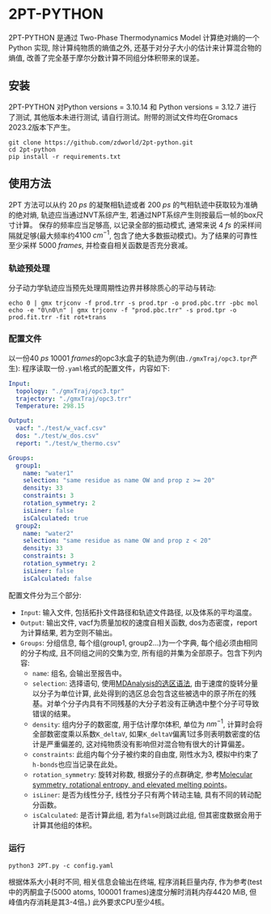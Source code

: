 # 2PT-PYTHON

2PT-PYTHON 是通过 Two-Phase Thermodynamics Model 计算绝对熵的一个 Python 实现, 除计算纯物质的熵值之外, 还基于对分子大小的估计来计算混合物的熵值, 改善了完全基于摩尔分数计算不同组分体积带来的误差。

## 安装
2PT-PYTHON 对Python versions = 3.10.14 和 Python versions = 3.12.7 进行了测试, 其他版本未进行测试, 请自行测试。附带的测试文件均在Gromacs 2023.2版本下产生。

```shell
git clone https://github.com/zdworld/2pt-python.git
cd 2pt-python
pip install -r requirements.txt
```

## 使用方法
2PT 方法可以从约 $20\;ps$ 的凝聚相轨迹或者 $200\; ps$ 的气相轨迹中获取较为准确的绝对熵, 轨迹应当通过NVT系综产生, 若通过NPT系综产生则按最后一帧的box尺寸计算。
保存的频率应当足够高, 以记录全部的振动模式, 通常来说 $4\;fs$ 的采样间隔就足够(最大频率约$4100\;cm^{-1}$, 包含了绝大多数振动模式)。为了结果的可靠性至少采样 $5000\;frames$, 并检查自相关函数是否充分衰减。
### 轨迹预处理
分子动力学轨迹应当预先处理周期性边界并移除质心的平动与转动:
```shell
echo 0 | gmx trjconv -f prod.trr -s prod.tpr -o prod.pbc.trr -pbc mol
echo -e "0\n0\n" | gmx trjconv -f "prod.pbc.trr" -s prod.tpr -o prod.fit.trr -fit rot+trans
```

### 配置文件
以一份$40\;ps\;10001\;frames$的opc3水盒子的轨迹为例(由`./gmxTraj/opc3.tpr`产生):
程序读取一份`.yaml`格式的配置文件，内容如下:

```yaml
Input:
  topology: "./gmxTraj/opc3.tpr"
  trajectory: "./gmxTraj/opc3.trr"
  Temperature: 298.15

Output:
  vacf: "./test/w_vacf.csv"
  dos: "./test/w_dos.csv"
  report: "./test/w_thermo.csv"

Groups:
  group1:
    name: "water1"
    selection: "same residue as name OW and prop z >= 20"
    density: 33
    constraints: 3
    rotation_symmetry: 2
    isLiner: false
    isCalculated: true
  group2:
    name: "water2"
    selection: "same residue as name OW and prop z < 20"
    density: 33
    constraints: 3
    rotation_symmetry: 2
    isLiner: false
    isCalculated: false
```

配置文件分为三个部分:
- `Input`: 输入文件, 包括拓扑文件路径和轨迹文件路径, 以及体系的平均温度。
- `Output`: 输出文件, vacf为质量加权的速度自相关函数, dos为态密度，report为计算结果, 若为空则不输出。
- `Groups`: 分组信息, 每个组(group1, group2...)为一个字典, 每个组必须由相同的分子构成, 且不同组之间的交集为空, 所有组的并集为全部原子。包含下列内容:
  - `name`: 组名, 会输出至报告中。
  - `selection`: 选择语句, 使用[MDAnalysis的选区语法](https://docs.mdanalysis.org/stable/documentation_pages/selections.html), 由于速度的旋转分量以分子为单位计算, 此处得到的选区总会包含这些被选中的原子所在的残基。对单个分子内具有不同残基的大分子若没有正确选中整个分子可导致错误的结果。
  - `density`: 组内分子的数密度, 用于估计摩尔体积, 单位为 $nm^{-1}$, 计算时会将全部数密度乘以系数`K_deltaV`, 如果`K_deltaV`偏离1过多则表明数密度的估计是严重偏差的, 这对纯物质没有影响但对混合物有很大的计算偏差。
  - `constraints`: 此组内每个分子被约束的自由度, 刚性水为3, 模拟中约束了`h-bonds`也应当记录在此处。
  - `rotation_symmetry`: 旋转对称数, 根据分子的点群确定, 参考[Molecular symmetry, rotational entropy, and elevated melting points](https://doi.org/10.1021/ie990588m)。
  - `isLiner`: 是否为线性分子, 线性分子只有两个转动主轴, 具有不同的转动配分函数。
  - `isCalculated`: 是否计算此组, 若为`false`则跳过此组, 但其密度数据会用于计算其他组的体积。


### 运行
```shell
python3 2PT.py -c config.yaml
```
根据体系大小耗时不同, 相关信息会输出在终端, 程序消耗巨量内存, 作为参考(test中的丙酮盒子(5000 atoms, 100001 frames)速度分解时消耗内存4420 MiB, 但峰值内存消耗是其3-4倍。) 此外要求CPU至少4核。

